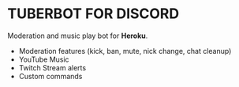 # TUBERBOT FOR DISCORD


Moderation and music play bot for **Heroku**.


* Moderation features (kick, ban, mute, nick change, chat cleanup)
* YouTube Music
* Twitch Stream alerts 
* Custom commands



